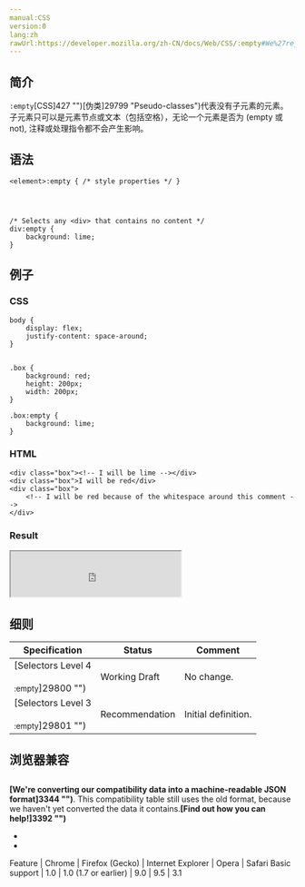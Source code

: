 ```yaml
---
manual:CSS
version:0
lang:zh
rawUrl:https://developer.mozilla.org/zh-CN/docs/Web/CSS/:empty#We%27re_converting_our_compatibility_data_into_a_machine-readable_JSON_format._This_compatibility_table_still_uses_the_old_format_because_we_haven%27t_yet_converted_the_data_it_contains._Find_out_how_you_can_help!_Desktop_Mobile
---
```





## 简介<a name="Summary"></a>


`:empty`[CSS]427 "")[伪类]29799 "Pseudo-classes")代表没有子元素的元素。子元素只可以是元素节点或文本（包括空格），无论一个元素是否为 (empty 或 not), 注释或处理指令都不会产生影响。


## 语法<a name="Syntax"></a>

```
<element>:empty { /* style properties */ }




/* Selects any <div> that contains no content */
div:empty {
    background: lime;
}
```

## 例子<a name="Examples"></a>

### CSS<a name="CSS"></a>

```
body {
    display: flex;
    justify-content: space-around;
}


.box {
    background: red;
    height: 200px;
    width: 200px;
}

.box:empty {
    background: lime;
}
```

### HTML<a name="HTML"></a>

```
<div class="box"><!-- I will be lime --></div>
<div class="box">I will be red</div>
<div class="box">
    <!-- I will be red because of the whitespace around this comment -->
</div>
```

### Result<a name="Result"></a>


<iframe src='https://mdn.mozillademos.org/zh-CN/docs/Web/CSS/:empty$samples/Examples?revision=1317427' width='300' height='80'></iframe>



## 细则<a name="Specifications"></a>

Specification | Status | Comment 
 ---  |  ---  |  ---  | 
[Selectors Level 4<br></br><small>:empty</small>]29800 "") | Working Draft | No change. 
[Selectors Level 3<br></br><small>:empty</small>]29801 "") | Recommendation | Initial definition. 


## 浏览器兼容<a name="浏览器兼容"></a>

## 

**[We&#39;re converting our compatibility data into a machine-readable JSON format]3344 "")**. This compatibility table still uses the old format, because we haven&#39;t yet converted the data it contains.**[Find out how you can help!]3392 "")**


* 
* 

Feature | Chrome | Firefox (Gecko) | Internet Explorer | Opera | Safari 
Basic support | 1.0 | 1.0 (1.7 or earlier) | 9.0 | 9.5 | 3.1 



<a name="We're_converting_our_compatibility_data_into_a_machine-readable_JSON_format._This_compatibility_table_still_uses_the_old_format_because_we_haven't_yet_converted_the_data_it_contains._Find_out_how_you_can_help!_Desktop_Mobile"></a>



